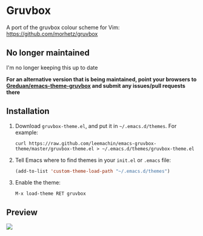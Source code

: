 # Gruvbox

A port of the gruvbox colour scheme for Vim: <https://github.com/morhetz/gruvbox>

## No longer maintained

I'm no longer keeping this up to date

**For an alternative version that is being maintained, point your browsers to  [Greduan/emacs-theme-gruvbox](https://github.com/Greduan/emacs-theme-gruvbox) and submit any issues/pull requests there**

## Installation

1. Download `gruvbox-theme.el`, and put it in `~/.emacs.d/themes`. For example:
   ```shell
   curl https://raw.github.com/leemachin/emacs-gruvbox-theme/master/gruvbox-theme.el > ~/.emacs.d/themes/gruvbox-theme.el
   ```

2. Tell Emacs where to find themes in your `init.el` or `.emacs` file:
   ```lisp
   (add-to-list 'custom-theme-load-path "~/.emacs.d/themes")
   ```

3. Enable the theme:
   ```
   M-x load-theme RET gruvbox
   ```

## Preview

![](http://f.cl.ly/items/2S0w3d181S060g0q0C2a/Screen%20Shot%202013-08-21%20at%2014.21.44.png)
